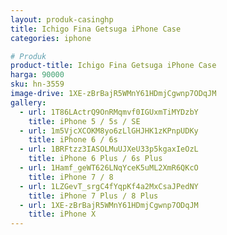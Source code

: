```yaml
---
layout: produk-casinghp
title: Ichigo Fina Getsuga iPhone Case
categories: iphone

# Produk
product-title: Ichigo Fina Getsuga iPhone Case
harga: 90000
sku: hn-3559
image-drive: 1XE-zBrBajR5WMnY61HDmjCgwnp7ODqJM
gallery:
  - url: 1T86LActrQ9OnRMqmvf0IGUxmTiMYDzbY
    title: iPhone 5 / 5s / SE
  - url: 1m5VjcXCOKM8yo6zLlGHJHK1zKPnpUDKy
    title: iPhone 6 / 6s
  - url: 1BRFtzz3IASOLMuUJXeU33p5kgaxIeOzL
    title: iPhone 6 Plus / 6s Plus
  - url: 1Hamf_geWT626LNqYceK5uML2XmR6QKcO
    title: iPhone 7 / 8
  - url: 1LZGevT_srgC4fYqpKf4a2MxCsaJPedNY
    title: iPhone 7 Plus / 8 Plus
  - url: 1XE-zBrBajR5WMnY61HDmjCgwnp7ODqJM
    title: iPhone X
---
```

